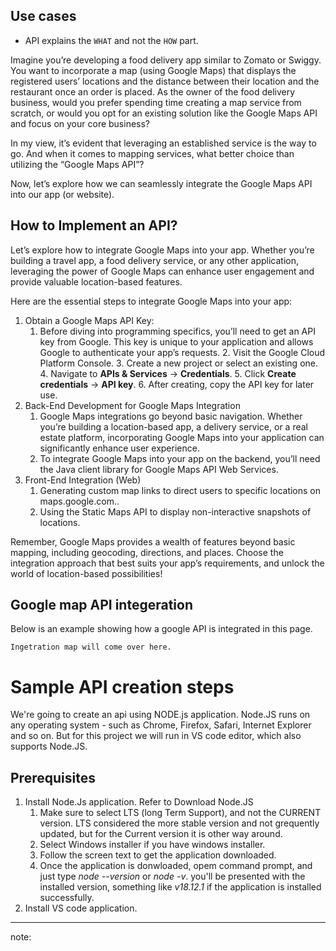 ## Use cases

- API explains the `WHAT` and not the `HOW` part.

Imagine you’re developing a food delivery app similar to Zomato or Swiggy. You want to incorporate a map (using Google Maps) that displays the registered users’ locations and the distance between their location and the restaurant once an order is placed. As the owner of the food delivery business, would you prefer spending time creating a map service from scratch, or would you opt for an existing solution like the Google Maps API and focus on your core business?

In my view, it’s evident that leveraging an established service is the way to go. And when it comes to mapping services, what better choice than utilizing the “Google Maps API”?

Now, let’s explore how we can seamlessly integrate the Google Maps API into our app (or website).

## How to Implement an API?

Let’s explore how to integrate Google Maps into your app. Whether you’re building a travel app, a food delivery service, or any other application, leveraging the power of Google Maps can enhance user engagement and provide valuable location-based features.

Here are the essential steps to integrate Google Maps into your app:

1.  Obtain a Google Maps API Key:
    1. Before diving into programming specifics, you’ll need to get an API key from Google. This key is unique to your application and allows Google to authenticate your app’s requests. 2. Visit the Google Cloud Platform Console. 3. Create a new project or select an existing one. 4. Navigate to **APIs & Services** -> **Credentials**. 5. Click **Create credentials** -> **API key**. 6. After creating, copy the API key for later use.
2.  Back-End Development for Google Maps Integration
    1.  Google Maps integrations go beyond basic navigation. Whether you’re building a location-based app, a delivery service, or a real estate platform, incorporating Google Maps into your application can significantly enhance user experience.
    2.  To integrate Google Maps into your app on the backend, you’ll need the Java client library for Google Maps API Web Services.
3.  Front-End Integration (Web)
    1.  Generating custom map links to direct users to specific locations on maps.google.com..
    2.  Using the Static Maps API to display non-interactive snapshots of locations.

Remember, Google Maps provides a wealth of features beyond basic mapping, including geocoding, directions, and places. Choose the integration approach that best suits your app’s requirements, and unlock the world of location-based possibilities!

## Google map API integeration

Below is an example showing how a google API is integrated in this page.

```
Ingetration map will come over here.
```

# Sample API creation steps

We're going to create an api using NODE.js application. Node.JS runs on any operating system - such as Chrome, Firefox, Safari, Internet Explorer and so on. But for this project we will run in VS code editor, which also supports Node.JS.

## Prerequisites

1.  Install Node.Js application. Refer to Download Node.JS
    1.  Make sure to select LTS (long Term Support), and not the CURRENT version. LTS considered the more stable version and not grequently updated, but for the Current version it is other way around.
    2.  Select Windows installer if you have windows installer.
    3.  Follow the screen text to get the application downloaded.
    4.  Once the application is donwloaded, opem command prompt, and just type <em>node --version</em> or <em>node -v</em>. you'll be presented with the installed version, something like <em>v18.12.1</em> if the application is installed successfully.
2.  Install VS code application.

---

note:
